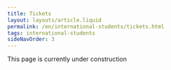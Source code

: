 ```yaml
---
title: Tickets
layout: layouts/article.liquid
permalink: /en/international-students/tickets.html
tags: international-students
sideNavOrder: 3
---
```


This page is currently under construction
